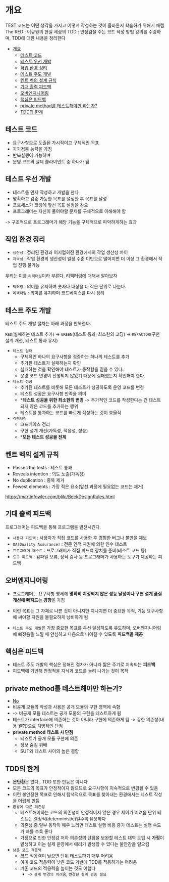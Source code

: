 # 개요

TEST 코드는 어떤 생각을 가지고 어떻게 작성하는 것이 올바른지 학습하기 위해서
패캠 The RED : 이규원의 현실 세상의 TDD : 안정감을 주는 코드 작성 방법 강의를 수강하며,
TDD에 대한 내용을 정리한다

- [개요](#개요)
  - [테스트 코드](#테스트-코드)
  - [테스트 우선 개발](#테스트-우선-개발)
  - [작업 환경 정리](#작업-환경-정리)
  - [테스트 주도 개발](#테스트-주도-개발)
  - [켄트 벡의 설계 규칙](#켄트-벡의-설계-규칙)
  - [기대 출력 피드백](#기대-출력-피드백)
  - [오버엔지니어링](#오버엔지니어링)
  - [핵심은 피드백](#핵심은-피드백)
  - [private method를 테스트해야만 하는가?](#private-method를-테스트해야만-하는가)
  - [TDD의 한계](#tdd의-한계)

## 테스트 코드

- 요구사항으로 도출된 가시적이고 구체적인 목표
- 자가검증 능력을 가짐
- 반복실행이 가능하며
- 운영 코드의 실제 클라이언트 중 하나가 됨

## 테스트 우선 개발

- 테스트를 먼저 작성하고 개발을 한다
- 명확하고 검증 가능한 목표를 설정한 후 목표를 달성
- 프로세스가 코딩에 앞선 목표 설정을 강요
- 프로그래머는 자신이 풀어야할 문제를 구체적으로 이해해야 함

-> 구조적으로 프로그래머가 해당 기능을 구체적으로 파악하게하는 효과

## 작업 환경 정리

- `생산성` : 정리된 환경과 어지렵혀진 환경에서의 작업 생산성 차이
- `지속성` : 작업 환경의 생산성이 일정 수준 미만으로 떨어지면 더 이상 그 환경에서 작업 진행 불가능

우리는 이를 `리팩터링`이라 부른다. 리팩터링에 대해서 알아보자

- `팩터링` : 의미를 유지하며 숫자나 대상을 더 작은 단위로 나눈다.
- `리팩터링` : 의미를 유지하며 코드베이스를 다시 정리

## 테스트 주도 개발

테스트 주도 개발 절차는 아래 과정을 반복한다.

`RED`(실패하는 테스트 추가) -> `GREEN`(테스트 통과, 최소한의 코딩) -> `REFACTOR`(구현 설계 개선, 테스트 통과 유지)

- `테스트 실패`
  - 구체적인 하나의 요구사항을 검증하는 하나의 테스트를 추가 
  - 추가된 테스트가 실패하는지 확인
  - 실패하는 것을 확인해야 테스트가 동작함을 믿을 수 있다.
  - 운영 코드 변경이 진행되지 않았기 때문에 실패했는지 확인해야 한다.
- `테스트 성공`
  - 추가된 테스트를 비롯해 모든 테스트가 성공하도록 운영 코드를 변경
  - 테스트 성공은 요구사항 만족을 의미
  - ***테스트 성공을 위한 최소한의 변경** -> 추가적인 코드를 작성한다는 건 테스트되지 않은 코드를 추가하는 행위
  - 테스트를 통과하는 코드를 빠르게 작성하는 것이 효율적
- `리팩터링`
  - 코드베이스 정리
  - 구현 설계 개선(가독성, 적응성, 성능)
  - ***모든 테스트 성공을 전제**

## 켄트 벡의 설계 규칙

- Passes the tests : 테스트 통과
- Reveals intention : 의도 노출(가독성)
- No duplication : 중복 제거
- Fewest elements : 가장 적은 요소(앞선 과정에 필요없는 코드는 제거)

https://martinfowler.com/bliki/BeckDesignRules.html

## 기대 출력 피드백

프로그래머는 피드백을 통해 프로그램을 발전시킨다.

- `사용자 피드백` : 사용자가 직접 코드를 사용한 후 경험한 버그나 불만을 제보
- `QA(Quality Assurance)` : 전문 인적 자원에 의한 인수 테스트
- `프로그래머 테스트` : 프로그래머가 직접 피드백 장치를 준비(테스트 코드 등)
- `도구 피드백` : 컴파일 오류, 정적 검사 등 프로그래머가 사용하는 도구가 제공하는 피드백

## 오버엔지니어링

- 프로그래머는 요구사항 명세에 **명확히 지정되지 않은 성능 달성이나 구현 설계 품질 개선에 빠져드는 경향**을 가짐
- 이런 목표는 그 자체로 나쁜 것이 아니지만 지나치면 더 중요한 목적, 기능 요구사항에 써야할 자원을 불필요하게 낭비하게 됨

- `테스트 주도 개발`은 가장 중요한 목표를 우선 달성하도록 유도하며, 오버엔지니어링에 빠졌음을 느낄 때 안심하고 다음으로 나아갈 수 있도록 **피드백을 제공**

## 핵심은 피드백

- 테스트 주도 개발의 핵심은 정해진 절차가 아니라 짧은 주기로 지속되는 **피드백**
- 피드백에 기반해 안정적을 지식과 코드를 늘려 나가는 것이 목적

## private method를 테스트해야만 하는가?

- [No](http://shoulditestprivatemethods.com/)
- 비공개 모듈의 작성과 사용은 공개 모듈의 구현 영역에 속함
- -> 비공개 모듈 테스트는 공개 모둘의 구현을 테스트하게 됨
- 테스트가 interface에 의존하는 것이 아니라 구현에 의존하게 됨 -> 강한 의존성(내용 결합)으로 치명적인 단점
- **private method 테스트 시 단점**
  - 테스트가 공개 모듈 구현에 의존
  - 정보 숨김 위배
  - SUT와 테스트 사이의 높은 결합

## TDD의 한계

- **은탄환**은 없다.. TDD 또한 만능은 아니다
- 모든 코드의 목표가 안정적이지 않으므로 요구사항이 지속적으로 변경될 수 있음
- 이런 불안정한 목표로 인해서 탐색적으로 목표를 찾아내는 환경에서는 테스트 작성을 어렵게 만듬
- `환경에 따른 의존성`
  - 테스트해야하는 코드의 의존성이 안정적이지 않은 경우 제어가 어려움
  단위 테스트는 결정적(deterministic)일수록 유용하다
  - 의존성 중 일부 동작이 매우 느리면 테스트 실행 비용 증가
  테스트는 실행 속도가 빠를 수록 좋다
  - 가정으로 인한 안정감 저하
  의존성의 단점을 보완할 테스트 대역 도입 시 **가정**이 발생하고 이는 실제 운영에서 에러가 발생할 수 있다는 불안감을 일으킴
- `낮은 코드 적응력`
  - 코드 적응력이 낮으면 단위 테스트하기 매우 어려움
  - 이미 코드 적응력이 낮은 코드 기반에 TDD를 적용하기는 어려움
  - 기존 코드의 적응력을 높이는 것도 어렵다
    - -> `설계 변경의 어려움`, `변경된 설계 검증 필요`
